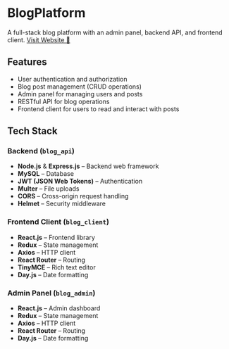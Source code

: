 # BlogPlatform

A full-stack blog platform with an admin panel, backend API, and frontend client.
[Visit Website 🔗](http://3.92.212.245:3000/)

## Features
- User authentication and authorization
- Blog post management (CRUD operations)
- Admin panel for managing users and posts
- RESTful API for blog operations
- Frontend client for users to read and interact with posts

## Tech Stack

### Backend (`blog_api`)
- **Node.js** & **Express.js** – Backend web framework
- **MySQL** – Database
- **JWT (JSON Web Tokens)** – Authentication
- **Multer** – File uploads
- **CORS** – Cross-origin request handling
- **Helmet** – Security middleware

### Frontend Client (`blog_client`)
- **React.js** – Frontend library
- **Redux** – State management
- **Axios** – HTTP client
- **React Router** – Routing
- **TinyMCE** – Rich text editor
- **Day.js** – Date formatting

### Admin Panel (`blog_admin`)
- **React.js** – Admin dashboard
- **Redux** – State management
- **Axios** – HTTP client
- **React Router** – Routing
- **Day.js** – Date formatting
